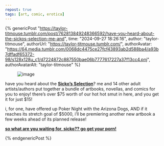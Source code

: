 ```yaml
---
repost: true
tags: [art, comic, erotica]
---
```


{% genericPost "https://taylor-titmouse.tumblr.com/post/762813849248366592/have-you-heard-about-the-sickos-selection-me-and",
    time: "2024-09-27 18:26:16",
    author: "taylor-titmouse",
    authorUrl: "https://taylor-titmouse.tumblr.com/",
    authorAvatar: "https://64.media.tumblr.com/0068dc4475ce27fcf43893ab2d588ba4/a93b7dffadf65372-98/s128x128u_c1/d7224872c887550bae06b7777617227a37f13cc4.pnj",
    authorAvatarAlt: "taylor-titmouse" %}
  <div class="npf_row">
    <div class="npf_col">
      <figure class="tmblr-full">
        <a
          class="post_media_photo_anchor"
          data-big-photo="https://64.media.tumblr.com/1b14c0605057caea8eb146eb3bd3a86f/f245cb05d226b141-31/s1280x1920/12554ec71eb44608808d2db2202dd4c3a06afc8c.png"
          data-big-photo-height="680"
          data-big-photo-width="669"
          ><img
            class="post_media_photo image"
            src="https://64.media.tumblr.com/1b14c0605057caea8eb146eb3bd3a86f/f245cb05d226b141-31/s1280x1920/12554ec71eb44608808d2db2202dd4c3a06afc8c.png"
            srcset="
              https://64.media.tumblr.com/1b14c0605057caea8eb146eb3bd3a86f/f245cb05d226b141-31/s75x75_c1/2ac9fe3e228b7ba61c731c9cb1b1b7a7d0bacd2d.png   75w,
              https://64.media.tumblr.com/1b14c0605057caea8eb146eb3bd3a86f/f245cb05d226b141-31/s100x200/61ad89d510a5b1bc7fa9d59c65f60d07163db154.png   100w,
              https://64.media.tumblr.com/1b14c0605057caea8eb146eb3bd3a86f/f245cb05d226b141-31/s250x400/aab59fa270a2df8a74a7bbbf0d7563612a794a07.png   250w,
              https://64.media.tumblr.com/1b14c0605057caea8eb146eb3bd3a86f/f245cb05d226b141-31/s400x600/3d41046d38da54cee731c9a0824917720dd16206.png   400w,
              https://64.media.tumblr.com/1b14c0605057caea8eb146eb3bd3a86f/f245cb05d226b141-31/s500x750/9cfead9195b0a5554351508a1e7e21039dcd022e.png   500w,
              https://64.media.tumblr.com/1b14c0605057caea8eb146eb3bd3a86f/f245cb05d226b141-31/s540x810/2349e4eca90a125f5326aba91fac47a92c267199.png   540w,
              https://64.media.tumblr.com/1b14c0605057caea8eb146eb3bd3a86f/f245cb05d226b141-31/s640x960/ac7163d441cbc0c38483a932cbd27ef7411ed31d.png   640w,
              https://64.media.tumblr.com/1b14c0605057caea8eb146eb3bd3a86f/f245cb05d226b141-31/s1280x1920/12554ec71eb44608808d2db2202dd4c3a06afc8c.png 669w
            "
            sizes="(max-width: 669px) 100vw, 669px"
            alt="image"
        /></a>
      </figure>
    </div>
  </div>
  <p>
    have you heard about the
    <b
      ><a href="https://itch.io/b/2672/sickos-selection-1"
        >Sicko’s Selection</a
      ></b
    >? me and 14 other adult artists/authors put together a bundle of artbooks,
    novellas, and comics for you to enjoy! there’s over $75 worth of our hot hot
    smut in here, and you get it for just $15!
  </p>
  <p>
    i, for one, have offered up Poker Night with the Arizona Dogs, AND if it
    reaches its stretch goal of $5000, i’ll be premiering another new artbook a
    few weeks ahead of its planned release!
  </p>
  <p>
    <b
      ><a href="https://itch.io/b/2672/sickos-selection-1"
        >so what are you waiting for, sicko?? go get your porn!</a
      ></b
    >
  </p>
{% endgenericPost %}
